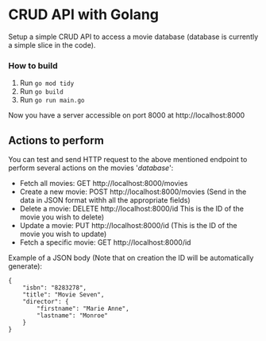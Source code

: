 # **CRUD API with Golang**

Setup a simple CRUD API to access a movie database (database is currently a simple slice in the code).

### How to build
1. Run `go mod tidy`
2. Run `go build`
3. Run `go run main.go` 

Now you have a server accessible on port 8000 at http://localhost:8000

## **Actions to perform**
You can test and send HTTP request to the above mentioned endpoint to perform several actions on the movies '_database_':

- Fetch all movies: GET http://localhost:8000/movies
- Create a new movie: POST http://localhost:8000/movies (Send in the data in JSON format withh all the appropriate fields)
- Delete a movie: DELETE http://localhost:8000/id This is the ID of the movie you wish to delete)
- Update a movie: PUT http://localhost:8000/id (This is the ID of the movie you wish to update)
- Fetch a specific movie: GET http://localhost:8000/id


Example of a JSON body (Note that on creation the ID will be automatically generate):
```
{
    "isbn": "8283278",
    "title": "Movie Seven",
    "director": {
        "firstname": "Marie Anne",
        "lastname": "Monroe"
    }
}
```